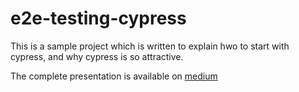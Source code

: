# e2e-testing-cypress
This is a sample project which is written to explain hwo to start with cypress, and why cypress is so attractive.

The complete presentation is available on [medium](https://medium.com/@kumaranujay/how-to-write-e2e-testing-with-cypress-2f4a792bdc57)

